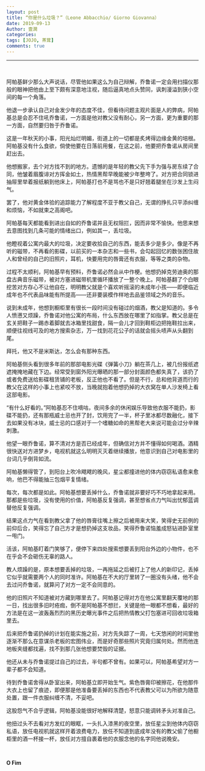 ```yaml
---
layout: post
title: “你是什么垃圾？”（Leone Abbacchio/ Giorno Giovanna）
date: 2019-09-13
Author: 壹澗
categories: 
tags: [JOJO, 茶茸]
comments: true
--- 
```


***

<br/>

阿帕基鲜少那么大声说话，尽管他如果这么为自己辩解，乔鲁诺一定会用扫描仪那般的眼神把他由上至下颇有深意地注视，随后逼真地点头赞同，讽刺漫溢到狭小空间的每一个角落。

他退一步承认自己对金发少年的态度不佳，但看待问题主观片面是人的弊病，阿帕基总是会忍不住吼乔鲁诺，一方面是他对教父没有耐心，另一方面，更为重要的那一方面，自然要归咎于乔鲁诺。

这是一年秋天的小事，阳光灿烂明媚，街道上的一切都是炙烤得边缘金黄的培根。阿帕基没有什么食欲，倘使他要在日落前用餐，在这之前，他要把乔鲁诺从房间里赶出去。

他想搬家，去个对方找不到的地方。遗憾的是年轻的教父先下手为强与房东续了合同，他皱着眉腹诽对方挥金如土，热情黑帮早晚能被少年整垮了。对方把合同锁进抽屉里举着报纸躺到他床上，阿帕基打也不是骂也不是只好翘着腿坐在沙发上生闷气。

罢了，他对黄金体验的追踪能力了解程度不亚于教父自己，无谓的挣扎只平添纠缠和烦恼，不如就束之高阁吧。

阿帕基每天都能看到进出自如的乔鲁诺并且无权阻拦，因而非常不愉快。他思来想去意图找到几条可能的情绪出口，例如其一，丢垃圾。

他瞪视着公寓内最大的垃圾，决定要收拾自己的东西，能丢多少是多少。像是不再听的磁带，不再看的影碟，以前买的一本杂志和一些书，会勾起回忆的数张困住故人和曾经的自己的旧照片，耳机，快要用完的唇膏还有衣服，等等之类的杂物。

过程不太顺利，阿帕基早有预料，乔鲁诺必然会从中作梗。他想扔掉克劳迪奥的那盘古典音乐磁带，被对方塞进磁带机里循环播放了一整个晚上。阿帕基翻了个白眼挖苦对方存心不让他自在，明明教父就是个喜欢听摇滚的未成年小孩——即便临近成年也不代表品味能有所提高——还非要装模作样地去品鉴领域之外的音乐。

说到未成年，他想到橱柜里有很长一段时间没有碰过的烟酒，教父是知道的。多令人愤懑又烦躁，乔鲁诺对他公寓的布局，什么东西放在哪里了如指掌。教父总是在玄关把鞋子一踢赤着脚就去冰箱里找甜食，隔一会儿才回到鞋柜边把拖鞋拉出来，顺便往视线可及的地方搜索杂志，万一找到花花公子的话就会摇头啧声从头翻到尾。

拜托，他又不是米斯达，怎么会有那种东西。

阿帕基侧头看到很多年前的那部电影光碟《弹簧小刀》躺在茶几上，被几份报纸遮遮掩掩地藏在下边。经常受到窗外阳光曝晒的那一部分封面颜色都失真了，该扔了或者免费送给影碟租赁铺的老板，反正他也不看了。但是不行，总和他背道而行的教父在这样的小事上也紧咬不放，当晚就抱着他想扔掉的大衣窝在单人沙发椅上看这部电影。

“有什么好看的。”阿帕基忍不住嘀咕，夜间多余的休闲娱乐导致他衣服不能扔，影碟不能扔，还有那瓶威士忌也开了封，饮用完了一半，杯子里冰都尽数融化，接下去如果没有冰块，威士忌的口感对于一个嗜糖如命的黑帮老大来说可能会过分辛辣刺激。

他望一眼乔鲁诺，算不清对方是否已经成年，但确信对方并不懂得如何喝酒。酒精很快送对方进梦乡，电视机就这么明明灭灭着继续播放，他意识到自己对电影里的台词几乎倒背如流。

阿帕基懒得管了，到阳台上吹冷飕飕的晚风，星尘都撞进他的体内窃窃私语愈来愈响，他巴不得能抽三包烟平复情绪。

每次，每次都是如此。阿帕基想要丢掉什么，乔鲁诺就非要好巧不巧地拿起来用。那都是些垃圾，没有使用的价值，阿帕基反复强调，甚至想省点力气叫出忧郁蓝调替他反复强调。

结果这点力气在看到教父拿了他的唇膏往嘴上擦之后被用来大笑，笑得史无前例的前仰后合，笑得忘了自己方才是想扔掉这支妆品，笑得乔鲁诺恼羞成怒钻进卧室里一甩门。

活该，阿帕基盯着门笑够了，便停下来四处搜索想要丢到阳台外边的小物件，也不在乎会不会砸伤无辜的路人。

教人烦躁的是，原本想要丢掉的垃圾，一再拖延之后被打上了他人的新印记，丢掉它似乎就需要两个人的同时准许。阿帕基在不大的厅里转了一圈没有头绪，他不会去过问乔鲁诺，就算问了对方一定不会同意的。

他的旧照片不知道被对方藏到哪里去了。阿帕基记得对方在他公寓里翻天覆地的那一日，找出很多旧时疮痂，倒不是阿帕基不想拦，关键是他一眼都不想看，最好的方法是在这一波轰轰烈烈的黑历史曝光事件之后把热情教父打包塞进可回收垃圾箱里去。

后来把乔鲁诺扔掉的计划在能实施之前，对方先失踪了一周，七天悠闲的时间里他逐渐不那么在意谋杀老板的宏图伟业，而是好奇那些照片究竟归属何处。然而他连地板夹缝都找遍，找不到那几张他想要焚毁的证据。

他还从未与乔鲁诺提过自己的过去，半句都不曾有。如果可以，阿帕基希望对方一辈子都不会知道。

待到乔鲁诺舍得从卧室出来，阿帕基立即开始生气。紫色唇膏印被擦花，在他那件大衣上也留了痕迹，即便那是他准备要丢掉的东西也不代表教父可以为所欲为随意处置，跟一件衣服纠缠不清，不妥吧。

这股怨气不合乎逻辑，阿帕基没能很好地解释清楚，怒意只能调转矛头对准自己。

他扭过头不去看对方发红的眼眶，一头扎入漆黑的夜空里，放任星尘到他体内窃窃私语，放任电视机就这样开着浪费电力，放任不知道到底成年没有的教父偷了他橱柜里的酒一杯接一杯，放任对方擅自裹着他的衣服念他的名字同他说晚安。

<br/>

**O Fim**